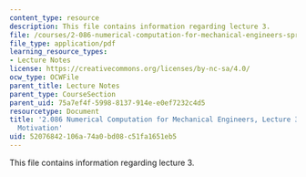 ```yaml
---
content_type: resource
description: This file contains information regarding lecture 3.
file: /courses/2-086-numerical-computation-for-mechanical-engineers-spring-2013/52076842106a74a0bd08c51fa1651eb5_MIT2_086S13_lecture3.pdf
file_type: application/pdf
learning_resource_types:
- Lecture Notes
license: https://creativecommons.org/licenses/by-nc-sa/4.0/
ocw_type: OCWFile
parent_title: Lecture Notes
parent_type: CourseSection
parent_uid: 75a7ef4f-5998-8137-914e-e0ef7232c4d5
resourcetype: Document
title: '2.086 Numerical Computation for Mechanical Engineers, Lecture 3: Differentiation
  Motivation'
uid: 52076842-106a-74a0-bd08-c51fa1651eb5
---
```

This file contains information regarding lecture 3.